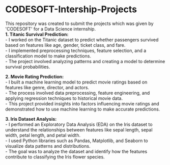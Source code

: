 # CODESOFT-Intership-Projects    

This repository was created to submit the projects which was given by 'CODESOFT' for a Data Science internship.   
<b>1. Titanic Survival Prediction:</b>  
        - I worked on the Titanic dataset to predict whether passengers survived based on features like age, gender, ticket class, and fare.    
        - I implemented preprocessing techniques, feature selection, and a classification model to make predictions.    
        - The project involved analyzing patterns and creating a model to determine survival probabilities.   


  <b>2. Movie Rating Prediction:</b>  
        - I built a machine learning model to predict movie ratings based on features like genre, director, and actors.    
        - The process involved data preprocessing, feature engineering, and applying regression techniques to historical movie data.    
        - This project provided insights into factors influencing movie ratings and demonstrated how to use machine learning to make accurate predictions.  
       
<b>3. Iris Dataset Analysis:</b>  
        - I performed an Exploratory Data Analysis (EDA) on the Iris dataset to understand the relationships between features like sepal length, sepal width, petal length, and petal width.    
        - I used Python libraries such as Pandas, Matplotlib, and Seaborn to visualize data patterns and distributions.  
        - The goal was to analyze the dataset and identify how the features contribute to classifying the Iris flower species.   
